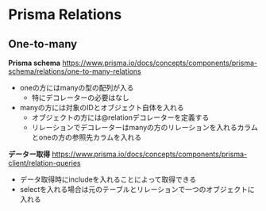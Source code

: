 # Prisma Relations

## One-to-many
**Prisma schema**
https://www.prisma.io/docs/concepts/components/prisma-schema/relations/one-to-many-relations
- oneの方にはmanyの型の配列が入る
  - 特にデコレーターの必要はなし
- manyの方には対象のIDとオブジェクト自体を入れる
  - オブジェクトの方には@relationデコレーターを定義する
  - リレーションでデコレーターはmanyの方のリレーションを入れるカラムとoneの方の参照先カラムを入れる

**データー取得**
https://www.prisma.io/docs/concepts/components/prisma-client/relation-queries
- データ取得時にincludeを入れることによって取得できる
- selectを入れる場合は元のテーブルとリレーションで一つのオブジェクトに入れる
